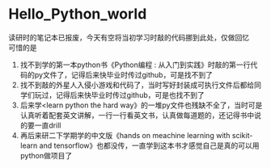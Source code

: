# Hello_Python_world
读研时的笔记本已报废，今天有空将当初学习时敲的代码挪到此处，仅做回忆  
可惜的是  
1. 找不到学的第一本python书《Python编程 : 从入门到实践》时敲的第一行代码的py文件了，记得后来快毕业时传过github，可是找不到了
2. 找不到敲的外星人入侵小游戏和代码了，当时写好封装成可执行文件后都给同学们玩过，记得后来快毕业时传过github，可是也找不到了
3. 后来学<learn python the hard way》的一堆py文件也残缺不全了，当时可是认真听着配套英文讲解，一行一行看英文书，认真做每道题的，还记得书中说的要一直drill
4. 再后来研二下学期学的中文版《hands on meachine learning with scikit-learn and tensorflow》也都没传，一直学到这本书才感觉自己是真的可以用python做项目了
